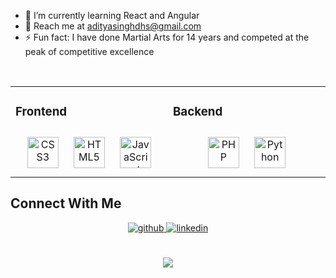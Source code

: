 
<!--
**aditya-singh-2002/aditya-singh-2002** is a ✨ _special_ ✨ repository because its `README.md` (this file) appears on your GitHub profile. -->

- 🌱 I’m currently learning React and Angular
- 📧 Reach me at [adityasinghdhs@gmail.com](mailto:adityasinghdhs@gmail.com)
- ⚡ Fun fact: I have done Martial Arts for 14 years and competed at the peak of competitive excellence

<br>
<table><tr><td valign="top" width="33%">

### Frontend
<div align="center">
<img style="margin: 10px" src="https://profilinator.rishav.dev/skills-assets/css3-original-wordmark.svg" alt="CSS3" height="50" />
<img style="margin: 10px" src="https://profilinator.rishav.dev/skills-assets/html5-original-wordmark.svg" alt="HTML5" height="50" />
<img style="margin: 10px" src="https://profilinator.rishav.dev/skills-assets/javascript-original.svg" alt="JavaScript" height="50" />
</div>


</td><td valign="top" width="33%">


### Backend
<div align="center">
<img style="margin: 10px" src="https://profilinator.rishav.dev/skills-assets/php-original.svg" alt="PHP" height="50" /> 
<img style="margin: 10px" src="https://profilinator.rishav.dev/skills-assets/python-original.svg" alt="Python" height="50" /> 
  </div>

</td></tr></table>  


## Connect With Me
<div align="center">
<a href="https://github.com/aditya-singh-2002" target="_blank">
<img src=https://img.shields.io/badge/github-%2324292e.svg?&style=for-the-badge&logo=github&logoColor=white alt=github style="margin-bottom: 5px;" />
</a>
<a href="https://www.linkedin.com/in/aditya-singh-8b47a6271/" target="_blank">
<img src=https://img.shields.io/badge/linkedin-%231E77B5.svg?&style=for-the-badge&logo=linkedin&logoColor=white alt=linkedin style="margin-bottom: 5px;" />
</a> 
</div>  
  <br/>  


<br/>

<div align="center">
<img src="https://komarev.com/ghpvc/?username=aditya-singh-2002&&style=flat-square" align="center" />
</div>  
  
